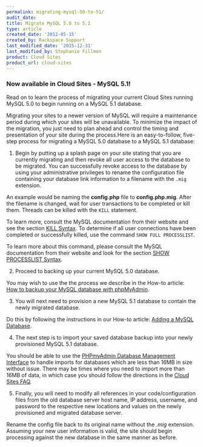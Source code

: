 ```yaml
---
permalink: migrating-mysql-50-to-51/
audit_date:
title: Migrate MySQL 5.0 to 5.1
type: article
created_date: '2012-05-15'
created_by: Rackspace Support
last_modified_date: '2015-12-31'
last_modified_by: Stephanie Fillmon
product: Cloud Sites
product_url: cloud-sites
---
```


### Now available in Cloud Sites - MySQL 5.1!

Read on to learn the process of migrating your current Cloud Sites
running MySQL 5.0 to begin running on a MySQL 5.1 database.

Migrating your sites to a newer version of MySQL will require a
maintenance period during which your sites will be unavailable.  To
minimize the impact of the migration, you just need to plan ahead and
control the timing and presentation of your site during the process.Here
is an easy-to-follow, five-step process for migrating a MySQL 5.0
database to a MySQL 5.1 database:

1.  Begin by putting up a splash page on your site stating that you are
currently migrating and then revoke all user access to the database
to be migrated. You can successfully revoke access to the database
by using your administrative privileges to rename the configuration
file containing your database link information to a filename with
the `.mig` extension.

  An example would be naming the **config.php** file to **config.php.mig**. After the filename is changed, wait for user transactions to be completed or kill them. Threads can be killed
with the `KILL` statement.

  To learn more, consult the MySQL documentation from their website and see the section [KILL Syntax](http://dev.mysql.com/doc/refman/5.0/en/kill.html). To determine if all user connections have been
completed or successfully killed, use the command `SHOW FULL PROCESSLIST`.

  To learn more about this command, please consult the MySQL documentation from their website and look for the section [SHOW PROCESSLIST Syntax](http://dev.mysql.com/doc/refman/5.0/en/show-processlist.html).

2.  Proceed to backing up your current MySQL 5.0 database.

  You may wish to use the the process we describe in the How-to article: [How to backup your MySQL database with phpMyAdmin](/how-to/backup-your-mysql-database-with-phpmyadmin).

3.  You will next need to provision a new MySQL 5.1 database to contain the newly migrated database.  

  Do this by following the instructions in our How-to article: [Adding a MySQL Database](/how-to/rackspace-cloud-sites-essentials-mysql-databases).

4.  The next step is to import your saved database backup into your newly provisioned MySQL 5.1 database.

  You should be able to use the [PHPmyAdmin Database Management Interface](/how-to/rackspace-cloud-sites-essentials-phpmyadmin-database-management-interface) to handle imports for databases which are less than 16MB in size without issue. There may be times where you need to import more than 16MB of data, in which case you should follow the directions in the [Cloud Sites FAQ](/how-to/cloud-sites-faq).

5.  Finally, you will need to modify all references in your code/configuration files from the old database server host name, IP address, username, and password to the respective new locations and values on the newly provisioned and migrated database server.

  Rename the config file back to its original name without the *.mig* extension.  Assuming your new user information is valid, the site should begin processing against the new database in the same manner as before.
